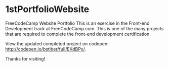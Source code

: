 # 1stPortfolioWebsite
FreeCodeCamp Website Portfolio 
This is an exercise in the Front-end Development track at FreeCodeCamp.com. This is one of the many projects that are required to complete the front-end development certification.

View the updated completed project on codepen: http://codepen.io/bstiber/full/EKdBPx/.

Thanks for visiting!
